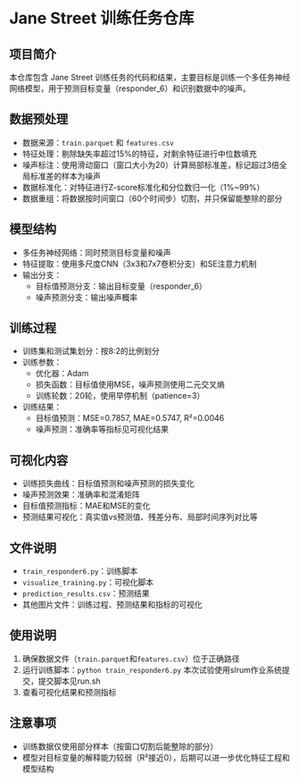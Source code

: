 # Jane Street 训练任务仓库

## 项目简介
本仓库包含 Jane Street 训练任务的代码和结果，主要目标是训练一个多任务神经网络模型，用于预测目标变量（responder_6）和识别数据中的噪声。

## 数据预处理
- 数据来源：`train.parquet` 和 `features.csv`
- 特征处理：剔除缺失率超过15%的特征，对剩余特征进行中位数填充
- 噪声标注：使用滑动窗口（窗口大小为20）计算局部标准差，标记超过3倍全局标准差的样本为噪声
- 数据标准化：对特征进行Z-score标准化和分位数归一化（1%~99%）
- 数据重组：将数据按时间窗口（60个时间步）切割，并只保留能整除的部分

## 模型结构
- 多任务神经网络：同时预测目标变量和噪声
- 特征提取：使用多尺度CNN（3x3和7x7卷积分支）和SE注意力机制
- 输出分支：
  - 目标值预测分支：输出目标变量（responder_6）
  - 噪声预测分支：输出噪声概率

## 训练过程
- 训练集和测试集划分：按8:2的比例划分
- 训练参数：
  - 优化器：Adam
  - 损失函数：目标值使用MSE，噪声预测使用二元交叉熵
  - 训练轮数：20轮，使用早停机制（patience=3）
- 训练结果：
  - 目标值预测：MSE=0.7857, MAE=0.5747, R²=0.0046
  - 噪声预测：准确率等指标见可视化结果

## 可视化内容
- 训练损失曲线：目标值预测和噪声预测的损失变化
- 噪声预测效果：准确率和混淆矩阵
- 目标值预测指标：MAE和MSE的变化
- 预测结果可视化：真实值vs预测值、残差分布、局部时间序列对比等

## 文件说明
- `train_responder6.py`：训练脚本
- `visualize_training.py`：可视化脚本
- `prediction_results.csv`：预测结果
- 其他图片文件：训练过程、预测结果和指标的可视化

## 使用说明
1. 确保数据文件（`train.parquet`和`features.csv`）位于正确路径
2. 运行训练脚本：`python train_responder6.py` 本次试验使用slrum作业系统提交，提交脚本见run.sh
3. 查看可视化结果和预测指标

## 注意事项
- 训练数据仅使用部分样本（按窗口切割后能整除的部分）
- 模型对目标变量的解释能力较弱（R²接近0），后期可以进一步优化特征工程和模型结构 